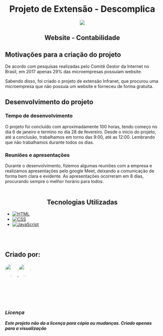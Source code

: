 <div align="center">

# Projeto de Extensão - Descomplica

</div>
<p align="center">
    <img src="/imgs/conttex.gif" style="font-size: 24px;"> 
    </P>
<div align="center">

## Website - Contabilidade

</div>


## Motivações para a criação do projeto 
De acordo com pesquisas realizadas pelo Comitê Gestor da Internet no Brasil, em 2017 apenas 29% das microempresas possuíam website.  

Sabendo disso, foi criado o projeto de extensão Infranet, que procurou uma microempresa que não possuía um website e forneceu de forma gratuita.

## Desenvolvimento do projeto 
### Tempo de desenvolvimento 

O projeto foi concluído com aproximadamente 100 horas, tendo começo no dia 6 de janeiro e termino no dia 28 de fevereiro. Desde o início do projeto, até a conclusão, trabalhamos em torno das 9:00, até as 12:00. Lembrando que não trabalhamos durante todos os dias.

### Reuniões e apresentações 

Durante o desenvolvimento, fizemos algumas reuniões com a empresa e realizamos apresentações pelo google Meet, deixando a comunicação de forma bem clara e evidente. As apresentações ocorreram em 8 dias, procurando sempre o melhor horário para todos. 
<br></br>
<div align="center">

## Tecnologias Utilizadas

</div>



* [![HTML](https://img.shields.io/badge/HTML-E34F26?style=for-the-badge&logo=html5&logoColor=white)](https://developer.mozilla.org/pt-BR/docs/Web/HTML)
* [![CSS](https://img.shields.io/badge/CSS-1572B6?style=for-the-badge&logo=css3&logoColor=white)](https://developer.mozilla.org/pt-BR/docs/Web/CSS)
* [![JavaScript](https://img.shields.io/badge/JavaScript-F7DF1E?style=for-the-badge&logo=javascript&logoColor=black)](https://developer.mozilla.org/pt-BR/docs/Web/JavaScript)

<br></br>
## Criado por:

<a href="https://github.com/AylaDelavi">
  <img src="https://avatars.githubusercontent.com/u/126912043?v=4" width="40" height="40" style="border-radius: 50%;">
</a>

<a href="https://github.com/DanielLevyy">
  <img src="https://avatars.githubusercontent.com/u/162149714?v=4" width="40" height="40" style="border-radius: 50%;">
</a>

<br></br>
<br></br>

### _Licença_
**_Este projeto não da a licença para cópia ou mudanças. Criado apenas para a visualização_**

